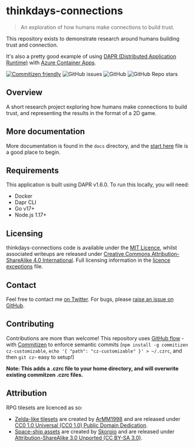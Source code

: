 # thinkdays-connections
> An exploration of how humans make connections to build trust.

This repository exists to demonstrate research around humans building trust and connection.

It's also a pretty good example of using [DAPR (Distributed Application Runtime)](https://docs.microsoft.com/en-gb/azure/container-apps/microservices-dapr?WT.mc_id=AI-MVP-5004204) with [Azure Container Apps](https://docs.microsoft.com/en-gb/azure/container-apps/?WT.mc_id=AI-MVP-5004204).

[![Commitizen friendly](https://img.shields.io/badge/commitizen-friendly-brightgreen.svg)](http://commitizen.github.io/cz-cli/)
![GitHub issues](https://img.shields.io/github/issues/Sealjay/thinkdays-connections)
![GitHub](https://img.shields.io/github/license/Sealjay/thinkdays-connections)
![GitHub Repo stars](https://img.shields.io/github/stars/Sealjay/thinkdays-connections?style=social)

## Overview
A short research project exploring how humans make connections to build trust, and representing the results in the format of a 2D game.

## More documentation
More documentation is found in the `docs` directory, and the [start here](./docs/start-here.md) file is a good place to begin.

## Requirements
This application is built using DAPR v1.6.0. To run this locally, you will need:
- Docker
- Dapr CLI
- Go v17+
- Node.js 1.17+

## Licensing
thinkdays-connections code is available under the [MIT Licence](./LICENCE), whilst associated writeups are released under [Creative Commons Attribution-ShareAlike 4.0 International](https://creativecommons.org/licenses/by-sa/4.0/). Full licensing information in the [licence exceptions](./LICENCE-EXCEPTIONS.md) file.

## Contact
Feel free to contact me [on Twitter](https://twitter.com/sealjay_clj). For bugs, please [raise an issue on GitHub](https://github.com/Sealjay/thinkdays-connections/issue).

## Contributing
Contributions are more than welcome! This repository uses [GitHub flow](https://guides.github.com/introduction/flow/) - with [Commitizen](https://github.com/commitizen/cz-cli#making-your-repo-commitizen-friendly) to enforce semantic commits (`npm install -g commitizen cz-customizable`, `echo '{ "path": "cz-customizable" }' > ~/.czrc`, and then `git cz`- easy to setup!)

**Note: This adds a .czrc file to your home directory, and will overwrite existing commitzen .czrc files.**

## Attribution
RPG tilesets are licenced as so:
- [Zelda-like tilesets](https://opengameart.org/content/zelda-like-tilesets-and-sprites) are created by [ArMM1998](https://opengameart.org/users/armm1998) and are released under [CC0 1.0 Universal (CC0 1.0)
  Public Domain Dedication](https://creativecommons.org/publicdomain/zero/1.0/).
- [Space-ship assets](https://opengameart.org/content/space-ship-construction-kit) are created by [Skorpio](https://opengameart.org/users/skorpio) and are released under [Attribution-ShareAlike 3.0 Unported (CC BY-SA 3.0)](http://creativecommons.org/licenses/by-sa/3.0/).